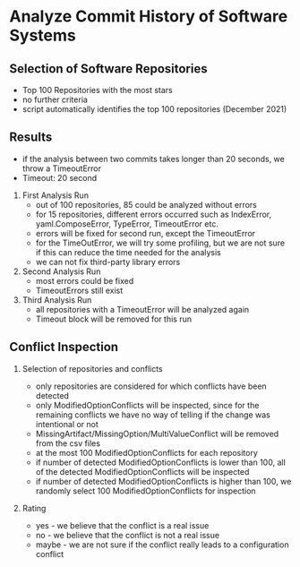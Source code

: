 # Analyze Commit History of Software Systems

## Selection of Software Repositories
- Top 100 Repositories with the most stars
- no further criteria
- script automatically identifies the top 100 repositories (December 2021)

## Results

- if the analysis between two commits takes longer than 20 seconds, we throw a TimeoutError
- Timeout: 20 second

1. First Analysis Run
    - out of 100 repositories, 85 could be analyzed without errors
    - for 15 repositories, different errors occurred such as IndexError, yaml.ComposeError, TypeError, TimeoutError etc.
    - errors will be fixed for second run, except the TimeoutError
    - for the TimeOutError, we will try some profiling, but we are not sure if this can reduce the time needed for the analysis
    - we can not fix third-party library errors 
2. Second Analysis Run
    - most errors could be fixed
    - TimeoutErrors still exist
3. Third Analysis Run
    - all repositories with a TimeoutError will be analyzed again
    - Timeout block will be removed for this run


## Conflict Inspection

1. Selection of repositories and conflicts
    - only repositories are considered for which conflicts have been detected
    - only ModifiedOptionConflicts will be inspected, since for the remaining conflicts we have no way of telling if the change was intentional or not
    - MissingArtifact/MissingOption/MultiValueConflict will be removed from the csv files
    - at the most 100 ModifiedOptionConflicts for each repository
    - if number of detected ModifiedOptionConflicts is lower than 100, all of the detected ModifiedOptionConflicts will be inspected
    - if number of detected ModifiedOptionConflicts is higher than 100, we randomly select 100 ModifiedOptionConflicts for inspection

2. Rating
    - yes - we believe that the conflict is a real issue
    - no - we believe that the conflict is not a real issue
    - maybe - we are not sure if the conflict really leads to a configuration conflict